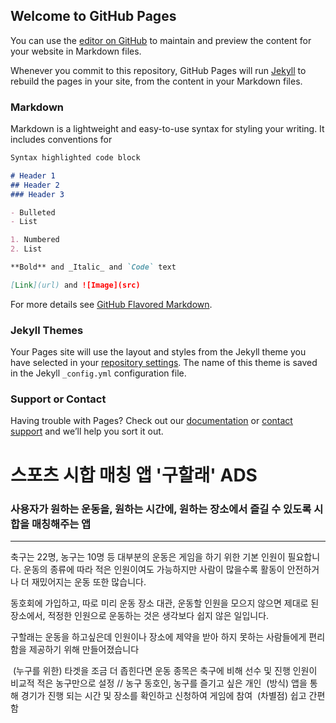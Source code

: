## Welcome to GitHub Pages

You can use the [editor on GitHub](https://github.com/ProjectInTheClass/teamNine/edit/master/docs/index.md) to maintain and preview the content for your website in Markdown files.

Whenever you commit to this repository, GitHub Pages will run [Jekyll](https://jekyllrb.com/) to rebuild the pages in your site, from the content in your Markdown files.

### Markdown

Markdown is a lightweight and easy-to-use syntax for styling your writing. It includes conventions for

```markdown
Syntax highlighted code block

# Header 1
## Header 2
### Header 3

- Bulleted
- List

1. Numbered
2. List

**Bold** and _Italic_ and `Code` text

[Link](url) and ![Image](src)
```

For more details see [GitHub Flavored Markdown](https://guides.github.com/features/mastering-markdown/).

### Jekyll Themes

Your Pages site will use the layout and styles from the Jekyll theme you have selected in your [repository settings](https://github.com/ProjectInTheClass/teamNine/settings). The name of this theme is saved in the Jekyll `_config.yml` configuration file.

### Support or Contact

Having trouble with Pages? Check out our [documentation](https://docs.github.com/categories/github-pages-basics/) or [contact support](https://github.com/contact) and we’ll help you sort it out.


# 스포츠 시합 매칭 앱 '구할래' ADS

### 사용자가 원하는 운동을, 원하는 시간에, 원하는 장소에서 즐길 수 있도록 시합을 매칭해주는 앱
---

축구는 22명, 농구는 10명 등 대부분의 운동은 게임을 하기 위한 기본 인원이 필요합니다.
운동의 종류에 따라 적은 인원이여도 가능하지만 사람이 많을수록 활동이 안전하거나 더 재밌어지는 운동 또한 많습니다.

동호회에 가입하고, 따로 미리 운동 장소 대관, 운동할 인원을 모으지 않으면 제대로 된 장소에서, 적정한 인원으로 운동하는 것은 생각보다 쉽지 않은 일입니다.

구할래는 운동을 하고싶은데 인원이나 장소에 제약을 받아 하지 못하는 사람들에게 편리함을 제공하기 위해 만들어졌습니다

 (누구를 위한) 타겟을 조금 더 좁힌다면 운동 종목은 축구에 비해 선수 및 진행 인원이 비교적 적은 농구만으로 설정 // 농구 동호인, 농구를 즐기고 싶은 개인  (방식) 앱을 통해 경기가 진행 되는 시간 및 장소를 확인하고 신청하여 게임에 참여  (차별점) 쉽고 간편함
